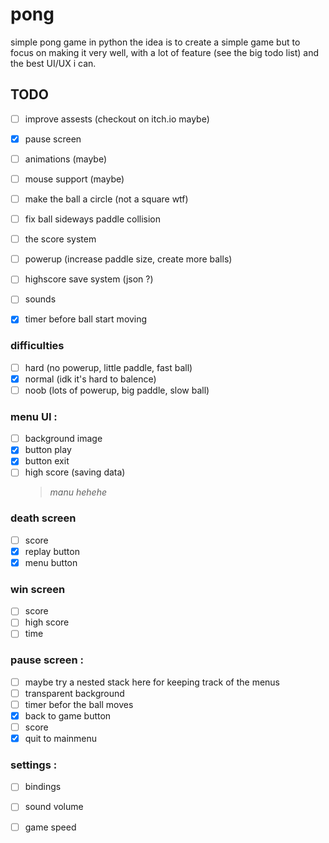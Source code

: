 # pong
simple pong game in python
the idea is to create a simple game but to focus on making it very well, with a lot of feature (see the big todo list) and the best UI/UX i can.


## TODO

- [ ] improve assests (checkout on itch.io maybe)
- [x] pause screen
- [ ] animations (maybe)
- [ ] mouse support (maybe)
- [ ] make the ball a circle (not a square wtf)
- [ ] fix ball sideways paddle collision
- [ ] the score system
- [ ] powerup (increase paddle size, create more balls)
- [ ] highscore save system (json ?)
- [ ] sounds
- [x] timer before ball start moving


### difficulties
- [ ] hard (no powerup, little paddle, fast ball)
- [x] normal (idk it's hard to balence)
- [ ] noob (lots of powerup, big paddle, slow ball)

### menu UI :
- [ ] background image
- [x] button play
- [x] button exit
- [ ] high score (saving data)
   > _manu hehehe_

### death screen
- [ ] score
- [x] replay button
- [x] menu button

### win screen
- [ ] score
- [ ] high score
- [ ] time

### pause screen :
- [ ] maybe try a nested stack here for keeping track of the menus
- [ ] transparent background
- [ ] timer befor the ball moves
- [x] back to game button
- [ ] score
- [x] quit to mainmenu

### settings :
- [ ] bindings
- [ ] sound volume
- [ ] game speed

